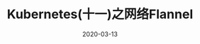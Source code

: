 ---
layout:     post
title:     Kubernetes(十一)之网络Flannel
description: 网络Flannel使用介绍
date:       2020-03-13
categories:
    - 技术笔记
    - Kubernetes 笔记
tags:
    - Kubernetes
copyright: true
top: false
toc: true
hide: true
cover: https://ss3.bdstatic.com/70cFv8Sh_Q1YnxGkpoWK1HF6hhy/it/u=2389716159,3815266060&fm=26&gp=0.jpg
---